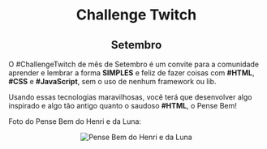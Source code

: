 <h1 align="center">Challenge Twitch</h1>
<h2 align="center">Setembro</h2>

O #ChallengeTwitch de mês de Setembro é um convite para a comunidade aprender e lembrar a forma **SIMPLES** e feliz de fazer coisas com **#HTML**, **#CSS** e **#JavaScript**, sem o uso de nenhum framework ou lib.

Usando essas tecnologias maravilhosas, você terá que desenvolver algo inspirado e algo tão antigo quanto o saudoso **#HTML**, o Pense Bem!

Foto do Pense Bem do Henri e da Luna:

<div align="center">
  <img src="https://cdn.discordapp.com/attachments/468792283362361353/620673372329607186/IMG_4648.JPG" alt="Pense Bem do Henri e da Luna">
</div>
